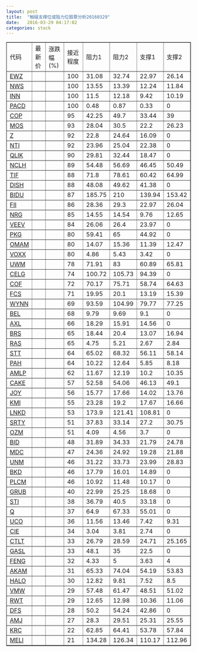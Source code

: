 ```yaml
---
layout: post
title:  "触碰支撑位或阻力位股票分析20160329"
date:   2016-03-29 04:17:02
categories: stock
---
```

<script type="text/javascript">
var stockList = []
stockList.push('gb_ewz');
stockList.push('gb_nws');
stockList.push('gb_inn');
stockList.push('gb_pacd');
stockList.push('gb_cop');
stockList.push('gb_mos');
stockList.push('gb_z');
stockList.push('gb_nti');
stockList.push('gb_qlik');
stockList.push('gb_nclh');
stockList.push('gb_tif');
stockList.push('gb_dish');
stockList.push('gb_bidu');
stockList.push('gb_fii');
stockList.push('gb_nrg');
stockList.push('gb_veev');
stockList.push('gb_pkg');
stockList.push('gb_omam');
stockList.push('gb_voxx');
stockList.push('gb_uwm');
stockList.push('gb_celg');
stockList.push('gb_cof');
stockList.push('gb_fcs');
stockList.push('gb_wynn');
stockList.push('gb_bel');
stockList.push('gb_axl');
stockList.push('gb_brs');
stockList.push('gb_ras');
stockList.push('gb_stt');
stockList.push('gb_pah');
stockList.push('gb_amlp');
stockList.push('gb_cake');
stockList.push('gb_joy');
stockList.push('gb_kmi');
stockList.push('gb_lnkd');
stockList.push('gb_srty');
stockList.push('gb_ozm');
stockList.push('gb_bid');
stockList.push('gb_mdc');
stockList.push('gb_unm');
stockList.push('gb_bkd');
stockList.push('gb_plcm');
stockList.push('gb_grub');
stockList.push('gb_sti');
stockList.push('gb_q');
stockList.push('gb_uco');
stockList.push('gb_cie');
stockList.push('gb_ctlt');
stockList.push('gb_gasl');
stockList.push('gb_feng');
stockList.push('gb_akam');
stockList.push('gb_halo');
stockList.push('gb_vmw');
stockList.push('gb_rwt');
stockList.push('gb_dfs');
stockList.push('gb_amj');
stockList.push('gb_krc');
stockList.push('gb_meli');
</script>
<table border="1">
 <tr>
 <td>代码</td>
 <td>最新价</td>
 <td>涨跌幅(%)</td>
 <td>接近程度</td>
 <td>阻力1</td>
 <td>阻力2</td>
 <td>支撑1</td>
 <td>支撑2</td>
</tr>
  <tr id="ewz" class="green">
  <td><a href="http://stock.finance.sina.com.cn/usstock/quotes/EWZ.html" target="_blank">EWZ</a></td><td></td><td></td><td>100</td><td>31.08</td><td>32.74</td><td>22.97</td><td>26.14</td></tr>
  <tr id="nws" class="red">
  <td><a href="http://stock.finance.sina.com.cn/usstock/quotes/NWS.html" target="_blank">NWS</a></td><td></td><td></td><td>100</td><td>13.55</td><td>13.39</td><td>12.24</td><td>11.84</td></tr>
  <tr id="inn" class="red">
  <td><a href="http://stock.finance.sina.com.cn/usstock/quotes/INN.html" target="_blank">INN</a></td><td></td><td></td><td>100</td><td>11.5</td><td>12.18</td><td>9.42</td><td>10.19</td></tr>
  <tr id="pacd" class="red">
  <td><a href="http://stock.finance.sina.com.cn/usstock/quotes/PACD.html" target="_blank">PACD</a></td><td></td><td></td><td>100</td><td>0.48</td><td>0.87</td><td>0.33</td><td>0</td></tr>
  <tr id="cop" class="green">
  <td><a href="http://stock.finance.sina.com.cn/usstock/quotes/COP.html" target="_blank">COP</a></td><td></td><td></td><td>95</td><td>42.25</td><td>49.7</td><td>33.44</td><td>39</td></tr>
  <tr id="mos" class="red">
  <td><a href="http://stock.finance.sina.com.cn/usstock/quotes/MOS.html" target="_blank">MOS</a></td><td></td><td></td><td>93</td><td>28.04</td><td>30.5</td><td>22.2</td><td>26.23</td></tr>
  <tr id="z" class="red">
  <td><a href="http://stock.finance.sina.com.cn/usstock/quotes/Z.html" target="_blank">Z</a></td><td></td><td></td><td>92</td><td>22.8</td><td>24.64</td><td>16.09</td><td>0</td></tr>
  <tr id="nti" class="red">
  <td><a href="http://stock.finance.sina.com.cn/usstock/quotes/NTI.html" target="_blank">NTI</a></td><td></td><td></td><td>92</td><td>23.96</td><td>25.04</td><td>22.38</td><td>0</td></tr>
  <tr id="qlik" class="red">
  <td><a href="http://stock.finance.sina.com.cn/usstock/quotes/QLIK.html" target="_blank">QLIK</a></td><td></td><td></td><td>90</td><td>29.81</td><td>32.44</td><td>18.47</td><td>0</td></tr>
  <tr id="nclh" class="green">
  <td><a href="http://stock.finance.sina.com.cn/usstock/quotes/NCLH.html" target="_blank">NCLH</a></td><td></td><td></td><td>89</td><td>54.48</td><td>56.69</td><td>46.45</td><td>50.49</td></tr>
  <tr id="tif" class="red">
  <td><a href="http://stock.finance.sina.com.cn/usstock/quotes/TIF.html" target="_blank">TIF</a></td><td></td><td></td><td>88</td><td>71.8</td><td>78.61</td><td>60.42</td><td>64.99</td></tr>
  <tr id="dish" class="red">
  <td><a href="http://stock.finance.sina.com.cn/usstock/quotes/DISH.html" target="_blank">DISH</a></td><td></td><td></td><td>88</td><td>48.08</td><td>49.62</td><td>41.38</td><td>0</td></tr>
  <tr id="bidu" class="red">
  <td><a href="http://stock.finance.sina.com.cn/usstock/quotes/BIDU.html" target="_blank">BIDU</a></td><td></td><td></td><td>87</td><td>185.75</td><td>210</td><td>139.94</td><td>153.42</td></tr>
  <tr id="fii" class="red">
  <td><a href="http://stock.finance.sina.com.cn/usstock/quotes/FII.html" target="_blank">FII</a></td><td></td><td></td><td>86</td><td>28.36</td><td>29.3</td><td>22.97</td><td>26.04</td></tr>
  <tr id="nrg" class="green">
  <td><a href="http://stock.finance.sina.com.cn/usstock/quotes/NRG.html" target="_blank">NRG</a></td><td></td><td></td><td>85</td><td>14.55</td><td>14.54</td><td>9.76</td><td>12.65</td></tr>
  <tr id="veev" class="green">
  <td><a href="http://stock.finance.sina.com.cn/usstock/quotes/VEEV.html" target="_blank">VEEV</a></td><td></td><td></td><td>84</td><td>26.06</td><td>26.4</td><td>23.97</td><td>0</td></tr>
  <tr id="pkg" class="red">
  <td><a href="http://stock.finance.sina.com.cn/usstock/quotes/PKG.html" target="_blank">PKG</a></td><td></td><td></td><td>80</td><td>59.41</td><td>65</td><td>44.92</td><td>0</td></tr>
  <tr id="omam" class="green">
  <td><a href="http://stock.finance.sina.com.cn/usstock/quotes/OMAM.html" target="_blank">OMAM</a></td><td></td><td></td><td>80</td><td>14.07</td><td>15.36</td><td>11.39</td><td>12.47</td></tr>
  <tr id="voxx" class="red">
  <td><a href="http://stock.finance.sina.com.cn/usstock/quotes/VOXX.html" target="_blank">VOXX</a></td><td></td><td></td><td>80</td><td>4.86</td><td>5.43</td><td>3.42</td><td>0</td></tr>
  <tr id="uwm" class="red">
  <td><a href="http://stock.finance.sina.com.cn/usstock/quotes/UWM.html" target="_blank">UWM</a></td><td></td><td></td><td>78</td><td>71.91</td><td>83</td><td>60.89</td><td>65.81</td></tr>
  <tr id="celg" class="red">
  <td><a href="http://stock.finance.sina.com.cn/usstock/quotes/CELG.html" target="_blank">CELG</a></td><td></td><td></td><td>74</td><td>100.72</td><td>105.73</td><td>94.39</td><td>0</td></tr>
  <tr id="cof" class="red">
  <td><a href="http://stock.finance.sina.com.cn/usstock/quotes/COF.html" target="_blank">COF</a></td><td></td><td></td><td>72</td><td>70.17</td><td>75.71</td><td>58.74</td><td>64.63</td></tr>
  <tr id="fcs" class="green">
  <td><a href="http://stock.finance.sina.com.cn/usstock/quotes/FCS.html" target="_blank">FCS</a></td><td></td><td></td><td>71</td><td>19.95</td><td>20.1</td><td>13.19</td><td>15.39</td></tr>
  <tr id="wynn" class="red">
  <td><a href="http://stock.finance.sina.com.cn/usstock/quotes/WYNN.html" target="_blank">WYNN</a></td><td></td><td></td><td>69</td><td>93.59</td><td>104.99</td><td>79.77</td><td>77.25</td></tr>
  <tr id="bel" class="green">
  <td><a href="http://stock.finance.sina.com.cn/usstock/quotes/BEL.html" target="_blank">BEL</a></td><td></td><td></td><td>68</td><td>9.79</td><td>9.69</td><td>9.1</td><td>0</td></tr>
  <tr id="axl" class="green">
  <td><a href="http://stock.finance.sina.com.cn/usstock/quotes/AXL.html" target="_blank">AXL</a></td><td></td><td></td><td>66</td><td>18.29</td><td>15.91</td><td>14.56</td><td>0</td></tr>
  <tr id="brs" class="green">
  <td><a href="http://stock.finance.sina.com.cn/usstock/quotes/BRS.html" target="_blank">BRS</a></td><td></td><td></td><td>65</td><td>18.44</td><td>20.4</td><td>13.07</td><td>16.94</td></tr>
  <tr id="ras" class="green">
  <td><a href="http://stock.finance.sina.com.cn/usstock/quotes/RAS.html" target="_blank">RAS</a></td><td></td><td></td><td>65</td><td>4.75</td><td>5.21</td><td>2.67</td><td>2.84</td></tr>
  <tr id="stt" class="green">
  <td><a href="http://stock.finance.sina.com.cn/usstock/quotes/STT.html" target="_blank">STT</a></td><td></td><td></td><td>64</td><td>65.02</td><td>68.32</td><td>56.11</td><td>58.14</td></tr>
  <tr id="pah" class="green">
  <td><a href="http://stock.finance.sina.com.cn/usstock/quotes/PAH.html" target="_blank">PAH</a></td><td></td><td></td><td>64</td><td>10.22</td><td>12.64</td><td>5.85</td><td>8.18</td></tr>
  <tr id="amlp" class="green">
  <td><a href="http://stock.finance.sina.com.cn/usstock/quotes/AMLP.html" target="_blank">AMLP</a></td><td></td><td></td><td>62</td><td>11.67</td><td>12.19</td><td>10.2</td><td>10.35</td></tr>
  <tr id="cake" class="red">
  <td><a href="http://stock.finance.sina.com.cn/usstock/quotes/CAKE.html" target="_blank">CAKE</a></td><td></td><td></td><td>57</td><td>52.58</td><td>54.06</td><td>46.13</td><td>49.1</td></tr>
  <tr id="joy" class="red">
  <td><a href="http://stock.finance.sina.com.cn/usstock/quotes/JOY.html" target="_blank">JOY</a></td><td></td><td></td><td>56</td><td>15.77</td><td>17.66</td><td>14.02</td><td>13.76</td></tr>
  <tr id="kmi" class="green">
  <td><a href="http://stock.finance.sina.com.cn/usstock/quotes/KMI.html" target="_blank">KMI</a></td><td></td><td></td><td>55</td><td>23.28</td><td>19.2</td><td>17.67</td><td>16.66</td></tr>
  <tr id="lnkd" class="green">
  <td><a href="http://stock.finance.sina.com.cn/usstock/quotes/LNKD.html" target="_blank">LNKD</a></td><td></td><td></td><td>53</td><td>173.9</td><td>121.41</td><td>108.81</td><td>0</td></tr>
  <tr id="srty" class="green">
  <td><a href="http://stock.finance.sina.com.cn/usstock/quotes/SRTY.html" target="_blank">SRTY</a></td><td></td><td></td><td>51</td><td>37.83</td><td>33.14</td><td>27.2</td><td>30.75</td></tr>
  <tr id="ozm" class="red">
  <td><a href="http://stock.finance.sina.com.cn/usstock/quotes/OZM.html" target="_blank">OZM</a></td><td></td><td></td><td>51</td><td>4.09</td><td>4.56</td><td>3.7</td><td>0</td></tr>
  <tr id="bid" class="green">
  <td><a href="http://stock.finance.sina.com.cn/usstock/quotes/BID.html" target="_blank">BID</a></td><td></td><td></td><td>48</td><td>31.89</td><td>34.33</td><td>21.79</td><td>24.78</td></tr>
  <tr id="mdc" class="red">
  <td><a href="http://stock.finance.sina.com.cn/usstock/quotes/MDC.html" target="_blank">MDC</a></td><td></td><td></td><td>47</td><td>24.36</td><td>24.92</td><td>19.28</td><td>21.88</td></tr>
  <tr id="unm" class="green">
  <td><a href="http://stock.finance.sina.com.cn/usstock/quotes/UNM.html" target="_blank">UNM</a></td><td></td><td></td><td>46</td><td>31.22</td><td>33.73</td><td>23.99</td><td>28.83</td></tr>
  <tr id="bkd" class="green">
  <td><a href="http://stock.finance.sina.com.cn/usstock/quotes/BKD.html" target="_blank">BKD</a></td><td></td><td></td><td>46</td><td>17.79</td><td>16.01</td><td>14.89</td><td>0</td></tr>
  <tr id="plcm" class="red">
  <td><a href="http://stock.finance.sina.com.cn/usstock/quotes/PLCM.html" target="_blank">PLCM</a></td><td></td><td></td><td>46</td><td>10.92</td><td>11.48</td><td>10.17</td><td>0</td></tr>
  <tr id="grub" class="red">
  <td><a href="http://stock.finance.sina.com.cn/usstock/quotes/GRUB.html" target="_blank">GRUB</a></td><td></td><td></td><td>40</td><td>22.99</td><td>25.25</td><td>18.68</td><td>0</td></tr>
  <tr id="sti" class="red">
  <td><a href="http://stock.finance.sina.com.cn/usstock/quotes/STI.html" target="_blank">STI</a></td><td></td><td></td><td>38</td><td>36.79</td><td>40.5</td><td>33.18</td><td>0</td></tr>
  <tr id="q" class="red">
  <td><a href="http://stock.finance.sina.com.cn/usstock/quotes/Q.html" target="_blank">Q</a></td><td></td><td></td><td>37</td><td>64.9</td><td>67.33</td><td>55.01</td><td>0</td></tr>
  <tr id="uco" class="green">
  <td><a href="http://stock.finance.sina.com.cn/usstock/quotes/UCO.html" target="_blank">UCO</a></td><td></td><td></td><td>36</td><td>11.56</td><td>13.46</td><td>7.42</td><td>9.31</td></tr>
  <tr id="cie" class="red">
  <td><a href="http://stock.finance.sina.com.cn/usstock/quotes/CIE.html" target="_blank">CIE</a></td><td></td><td></td><td>34</td><td>3.04</td><td>3.81</td><td>2.74</td><td>0</td></tr>
  <tr id="ctlt" class="red">
  <td><a href="http://stock.finance.sina.com.cn/usstock/quotes/CTLT.html" target="_blank">CTLT</a></td><td></td><td></td><td>33</td><td>26.79</td><td>28.59</td><td>24.71</td><td>25.165</td></tr>
  <tr id="gasl" class="green">
  <td><a href="http://stock.finance.sina.com.cn/usstock/quotes/GASL.html" target="_blank">GASL</a></td><td></td><td></td><td>33</td><td>48.1</td><td>35</td><td>22.5</td><td>0</td></tr>
  <tr id="feng" class="green">
  <td><a href="http://stock.finance.sina.com.cn/usstock/quotes/FENG.html" target="_blank">FENG</a></td><td></td><td></td><td>32</td><td>4.33</td><td>5</td><td>3.63</td><td>4</td></tr>
  <tr id="akam" class="green">
  <td><a href="http://stock.finance.sina.com.cn/usstock/quotes/AKAM.html" target="_blank">AKAM</a></td><td></td><td></td><td>31</td><td>65.33</td><td>74.04</td><td>54.19</td><td>53.83</td></tr>
  <tr id="halo" class="green">
  <td><a href="http://stock.finance.sina.com.cn/usstock/quotes/HALO.html" target="_blank">HALO</a></td><td></td><td></td><td>30</td><td>12.82</td><td>9.81</td><td>7.52</td><td>8.5</td></tr>
  <tr id="vmw" class="green">
  <td><a href="http://stock.finance.sina.com.cn/usstock/quotes/VMW.html" target="_blank">VMW</a></td><td></td><td></td><td>29</td><td>57.48</td><td>61.47</td><td>48.51</td><td>51.02</td></tr>
  <tr id="rwt" class="red">
  <td><a href="http://stock.finance.sina.com.cn/usstock/quotes/RWT.html" target="_blank">RWT</a></td><td></td><td></td><td>29</td><td>12.65</td><td>12.98</td><td>10.36</td><td>11.06</td></tr>
  <tr id="dfs" class="red">
  <td><a href="http://stock.finance.sina.com.cn/usstock/quotes/DFS.html" target="_blank">DFS</a></td><td></td><td></td><td>28</td><td>50.2</td><td>54.24</td><td>42.86</td><td>0</td></tr>
  <tr id="amj" class="green">
  <td><a href="http://stock.finance.sina.com.cn/usstock/quotes/AMJ.html" target="_blank">AMJ</a></td><td></td><td></td><td>27</td><td>28.3</td><td>29.51</td><td>25.31</td><td>25.55</td></tr>
  <tr id="krc" class="green">
  <td><a href="http://stock.finance.sina.com.cn/usstock/quotes/KRC.html" target="_blank">KRC</a></td><td></td><td></td><td>22</td><td>62.85</td><td>64.41</td><td>53.78</td><td>57.84</td></tr>
  <tr id="meli" class="green">
  <td><a href="http://stock.finance.sina.com.cn/usstock/quotes/MELI.html" target="_blank">MELI</a></td><td></td><td></td><td>21</td><td>134.28</td><td>126.34</td><td>110.17</td><td>112.96</td></tr>
</table>
